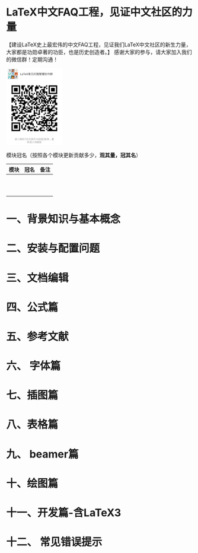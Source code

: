 # LaTeX中文FAQ工程，见证中文社区的力量



【建设LaTeX史上最宏伟的中文FAQ工程，见证我们LaTeX中文社区的新生力量，大家都是功勋卓著的功臣，也是历史创造者。】 
感谢大家的参与，请大家加入我们的微信群！定期沟通！ 

<img src="figures/weixin_20180809210544.jpg" width="30%"/>

模块冠名（按照各个模块更新贡献多少，**观其量，冠其名**）

| 模块 | 冠名 | 备注 |
| ---- | ---- | ---- |
|      |      |      |
|      |      |      |
|      |      |      |
|      |      |      |
|      |      |      |
|      |      |      |
|      |      |      |
|      |      |      |
|      |      |      |
|      |      |      |
|      |      |      |

# 一、背景知识与基本概念 

# 二、安装与配置问题 

# 三、文档编辑

# 四、公式篇

# 五、参考文献 

# 六、 字体篇

# 七、插图篇

# 八、表格篇

# 九、 beamer篇

# 十、绘图篇

# 十一、开发篇-含LaTeX3

# 十二、 常见错误提示

 